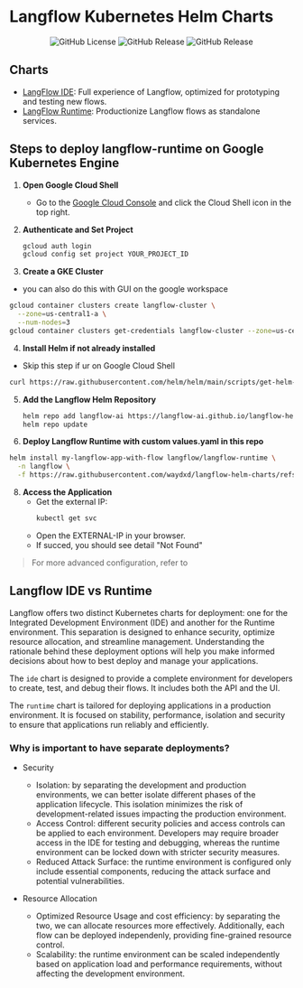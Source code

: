 # Langflow Kubernetes Helm Charts

<div class="column" align="middle">
  <img alt="GitHub License" src="https://img.shields.io/github/license/langflow-ai/langflow-helm-charts">
  <img alt="GitHub Release" src="https://img.shields.io/github/v/release/langflow-ai/langflow-helm-charts?filter=langflow-ide-*">
  <img alt="GitHub Release" src="https://img.shields.io/github/v/release/langflow-ai/langflow-helm-charts?filter=langflow-runtime-*">
</div>


## Charts
- [LangFlow IDE](./charts/langflow-ide/): Full experience of Langflow, optimized for prototyping and testing new flows. 
- [LangFlow Runtime](./charts/langflow-runtime/): Productionize Langflow flows as standalone services.

## Steps to deploy langflow-runtime on Google Kubernetes Engine

1. **Open Google Cloud Shell**
   - Go to the [Google Cloud Console](https://console.cloud.google.com/) and click the Cloud Shell icon in the top right.

2. **Authenticate and Set Project**
   ```sh
   gcloud auth login
   gcloud config set project YOUR_PROJECT_ID
   ```

3. **Create a GKE Cluster**
  * you can also do this with GUI on the google workspace
   ```sh
   gcloud container clusters create langflow-cluster \
     --zone=us-central1-a \
     --num-nodes=3
   gcloud container clusters get-credentials langflow-cluster --zone=us-central1-a
   ```

4. **Install Helm if not already installed**
  * Skip this step if ur on Google Cloud Shell
   ```sh
   curl https://raw.githubusercontent.com/helm/helm/main/scripts/get-helm-3 | bash
   ```

5. **Add the Langflow Helm Repository**
   ```sh
   helm repo add langflow-ai https://langflow-ai.github.io/langflow-helm-charts/
   helm repo update
   ```

7. **Deploy Langflow Runtime with custom values.yaml in this repo**
```sh
helm install my-langflow-app-with-flow langflow/langflow-runtime \
  -n langflow \
  -f https://raw.githubusercontent.com/waydxd/langflow-helm-charts/refs/heads/main/charts/langflow-runtime/values.yaml
```

8. **Access the Application**
   - Get the external IP:
     ```sh
     kubectl get svc
     ```
   - Open the EXTERNAL-IP in your browser.
   - If succed, you should see detail	"Not Found"

> For more advanced configuration, refer to
## Langflow IDE vs Runtime

Langflow offers two distinct Kubernetes charts for deployment: one for the Integrated Development Environment (IDE) and another for the Runtime environment. 
This separation is designed to enhance security, optimize resource allocation, and streamline management. 
Understanding the rationale behind these deployment options will help you make informed decisions about how to best deploy and manage your applications.

The `ide` chart is designed to provide a complete environment for developers to create, test, and debug their flows. It includes both the API and the UI.

The `runtime` chart is tailored for deploying applications in a production environment. It is focused on stability, performance, isolation and security to ensure that applications run reliably and efficiently.

### Why is important to have separate deployments?
- Security
  - Isolation: by separating the development and production environments, we can better isolate different phases of the application lifecycle. This isolation minimizes the risk of development-related issues impacting the production environment.
  - Access Control: different security policies and access controls can be applied to each environment. Developers may require broader access in the IDE for testing and debugging, whereas the runtime environment can be locked down with stricter security measures.
  - Reduced Attack Surface: the runtime environment is configured only include essential components, reducing the attack surface and potential vulnerabilities.

- Resource Allocation
  - Optimized Resource Usage and cost efficiency: by separating the two, we can allocate resources more effectively. Additionally, each flow can be deployed independenly, providing fine-grained resource control.
  - Scalability: the runtime environment can be scaled independently based on application load and performance requirements, without affecting the development environment.
